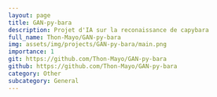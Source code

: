 ```yaml
---
layout: page
title: GAN-py-bara
description: Projet d'IA sur la reconaissance de capybara
full_name: Thon-Mayo/GAN-py-bara
img: assets/img/projects/GAN-py-bara/main.png
importance: 1
git: https://github.com/Thon-Mayo/GAN-py-bara
github: https://github.com/Thon-Mayo/GAN-py-bara
category: Other
subcategory: General
---
```




